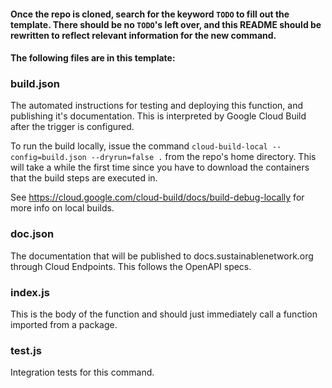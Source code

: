 #### Once the repo is cloned, search for the keyword `TODO` to fill out the template. There should be no `TODO`'s left over, and this README should be rewritten to reflect relevant information for the new command.

#### The following files are in this template:

### build.json

The automated instructions for testing and deploying this function, and publishing it's documentation. This is interpreted by Google Cloud Build after the trigger is configured.

To run the build locally, issue the command `cloud-build-local --config=build.json --dryrun=false .` from the repo's home directory. This will take a while the first time since you have to download the containers that the build steps are executed in.

See https://cloud.google.com/cloud-build/docs/build-debug-locally for more info on local builds.

### doc.json

The documentation that will be published to docs.sustainablenetwork.org through Cloud Endpoints. This follows the OpenAPI specs.

### index.js

This is the body of the function and should just immediately call a function imported from a package.

### test.js

Integration tests for this command.
